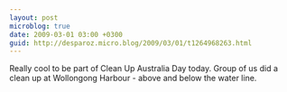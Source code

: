 ```yaml
---
layout: post
microblog: true
date: 2009-03-01 03:00 +0300
guid: http://desparoz.micro.blog/2009/03/01/t1264968263.html
---
```

Really cool to be part of Clean Up Australia Day today.  Group of us did a clean up at Wollongong Harbour - above and below the water line.
